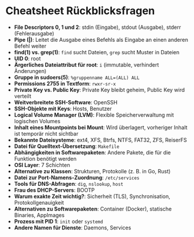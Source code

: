 # Cheatsheet Rückblicksfragen

- **File Descriptors 0, 1 und 2**: stdin (Eingabe), stdout (Ausgabe), stderr (Fehlerausgabe)  
- **Pipe (|)**: Leitet die Ausgabe eines Befehls als Eingabe an einen anderen Befehl weiter  
- **find(1) vs. grep(1)**: `find` sucht Dateien, `grep` sucht Muster in Dateien  
- **UID 0**: root  
- **Ärgerliches Dateiattribut für root**: `i` (immutable, verhindert Änderungen)  
- **Gruppe in sudoers(5)**: `%gruppenname ALL=(ALL) ALL`  
- **Permissions 2755 in Textform**: `rwxr-sr-x`  
- **Private Key vs. Public Key**: Private Key bleibt geheim, Public Key wird verteilt  
- **Weitverbreitete SSH-Software**: OpenSSH  
- **SSH-Objekte mit Keys**: Hosts, Benutzer  
- **Logical Volume Manager (LVM)**: Flexible Speicherverwaltung mit logischen Volumes  
- **Inhalt eines Mountpoints bei Mount**: Wird überlagert, vorheriger Inhalt ist temporär nicht sichtbar  
- **Bekannte Dateisysteme**: ext4, XFS, Btrfs, NTFS, FAT32, ZFS, ReiserFS  
- **Datei für Quelltext-Übersetzung**: `Makefile`  
- **Abhängigkeiten in Softwarepaketen**: Andere Pakete, die für die Funktion benötigt werden  
- **OSI Layer**: 7 Schichten  
- **Alternative zu Klassen**: Strukturen, Protokolle (z. B. in Go, Rust)  
- **Datei zur Port-Namens-Zuordnung**: `/etc/services`  
- **Tools für DNS-Abfragen**: `dig`, `nslookup`, `host`  
- **Frau des DHCP-Servers**: BOOTP  
- **Warum exakte Zeit wichtig?**: Sicherheit (TLS), Synchronisation, Protokollgenauigkeit  
- **Alternativen zu Softwarepaketen**: Container (Docker), statische Binaries, AppImages  
- **Prozess mit PID 1**: `init` oder `systemd`  
- **Andere Namen für Dienste**: Daemons, Services